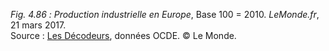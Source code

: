 *Fig. 4.86 :* *Production industrielle en Europe*, Base 100 = 2010. *LeMonde.fr*, 21 mars 2017.  
Source : [Les Décodeurs](https://www.lemonde.fr/les-decodeurs/article/2017/03/21/les-manipulations-graphiques-de-marine-le-pen-sur-l-euro_5098439_4355770.html), données OCDE. © Le Monde.